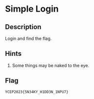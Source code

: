 # Simple Login

## Description
Login and find the flag.

## Hints
1. Some things may be naked to the eye.

## Flag
```
YCEP2023{5N34KY_H1DD3N_1NPU7}
```